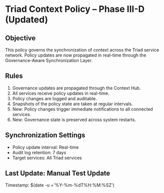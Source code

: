# Triad Context Policy – Phase III-D (Updated)

## Objective
This policy governs the synchronization of context across the Triad service network.
Policy updates are now propagated in real-time through the Governance-Aware Synchronization Layer.

## Rules
1. Governance updates are propagated through the Context Hub.
2. All services receive policy updates in real-time.
3. Policy changes are logged and auditable.
4. Snapshots of the policy state are taken at regular intervals.
5. New: Policy changes trigger immediate notifications to all connected services.
6. New: Governance state is preserved across system restarts.

## Synchronization Settings
- Policy update interval: Real-time
- Audit log retention: 7 days
- Target services: All Triad services

## Last Update: Manual Test Update
Timestamp: $(date -u +'%Y-%m-%dT%H:%M:%SZ')
